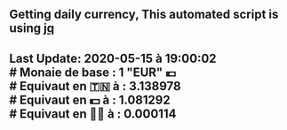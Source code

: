 ## Getting daily currency, This automated script is using [jq](https://stedolan.github.io/jq/)
## Last Update:  2020-05-15 à 19:00:02 </br># Monaie de base : 1 "EUR" 💶 </br> # Equivaut en 🇹🇳 à :  3.138978 </br> # Equivaut en 💵 à : 1.081292</br> # Equivaut en 🐱‍💻 à :  0.000114
